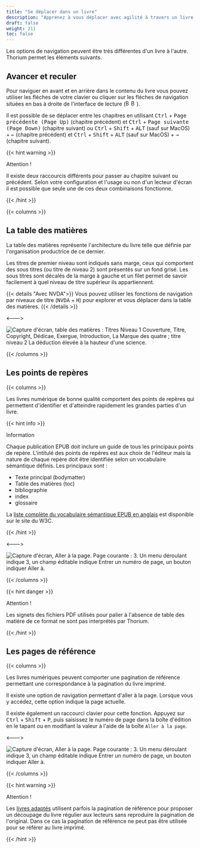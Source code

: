 ```yaml
---
title: "Se déplacer dans un livre"
description: "Apprenez à vous déplacer avec agilité à travers un livre. Avancez et reculez rapidement vers le chapitre, la page ou le contenu suivant ou précédent. Naviguez à travers la table des matières, les points de repère et les pages de référence."
draft: false
weight: 211
toc: false
---
```


Les options de navigation peuvent être très différentes d'un livre à l'autre. 
Thorium permet les éléments suivants.

## Avancer et reculer

Pour naviguer en avant et en arrière dans le contenu du livre vous pouvez 
utiliser les fléches de votre clavier ou cliquer sur les flèches de navigation 
situées en bas à droite de l'interface de lecture 
(<img class="icons" src="/thorium-reader-doc/images/icons/baseline-arrow_left_ios-24px.svg" alt="Bouton Contenu précédent" width="15px"><img class="icons" src="/thorium-reader-doc/images/icons/baseline-arrow_forward_ios-24px.svg" alt="Bouton Contenu suivant" width="15px">).

Il est possible de se déplacer entre les chapitres en utilisant 
<kbd>Ctrl</kbd> + <kbd>Page précédente (Page Up)</kbd> (chapitre précédent) et 
<kbd>Ctrl</kbd> + <kbd>Page suivante (Page Down)</kbd> (chapitre
suivant) ou <kbd>Ctrl</kbd> + <kbd>Shift</kbd> + <kbd>ALT</kbd> (sauf sur MacOS) + <kbd>&larr;</kbd> (chapitre précédent) 
et <kbd>Ctrl</kbd> + <kbd>Shift</kbd> + <kbd>ALT</kbd> (sauf sur MacOS) + <kbd>&rarr;</kbd> (chapitre suivant).

{{< hint warning >}}

Attention !

Il existe deux raccourcis différents pour passer au chapitre suivant ou précédent. 
Selon votre configuration et l'usage ou non d'un lecteur d'écran il est possible 
que seule une de ces deux combinaisons fonctionne.

{{< /hint >}}

{{< columns >}}

## La table des matières

La table des matières représente l'architecture du livre telle que définie par 
l'organisation productrice de ce dernier.

Les titres de premier niveau sont indiqués sans marge, ceux qui comportent des 
sous titres (ou titre de niveau 2) sont présentés sur un fond grisé. 
Les sous titres sont décalés de la marge à gauche et un filet permet de savoir 
facilement à quel niveau de titre supérieur ils appartiennent.

{{< details "Avec NVDA">}}
Vous pouvez utiliser les fonctions de navigation par niveaux de titre 
(<kbd>NVDA</kbd> + <kbd>H</kbd>) pour explorer et vous déplacer dans la table des matières.
{{< /details >}}

<--->

<img src="/thorium-reader-doc/images/local-fr/thorium-TDM-light.png" alt="Capture d'écran, table des matières : Titres Niveau 1 Couverture, Titre, Copyright, Dédicae, Exergue, Introduction, La Marque des quatre ; titre niveau 2 La déduction élevée à la hauteur d'une science."/>

{{< /columns >}}

## Les points de repères

{{< columns >}}

Les livres numérique de bonne qualité comportent des points de repères qui 
permettent d'identifier et d'atteindre rapidement les grandes parties d'un livre.

{{< hint info >}}

Information

Chaque publication EPUB doit inclure un guide de tous les principaux 
points de repère. L'intitulé des points de repères est aux choix de l'éditeur 
mais la nature de chaque repère doit être identifiée selon un 
vocabulaire sémantique définis. Les principaux sont :

* Texte principal (bodymatter)
* Table des matières (toc)
* bibliographie
* index
* glossaire

La [liste complète du vocabulaire sémantique EPUB en anglais](https://www.w3.org/TR/epub-ssv/) est disponible sur le site du W3C.

{{< /hint >}}

<--->

<img src="/thorium-reader-doc/images/local-fr/thorium-reperes.png" alt="Capture d'écran, Aller à la page. Page courante : 3. Un menu déroulant indique 3, un champ éditable indique Entrer un numéro de page, un bouton indiquer Aller à."/>

{{< /columns >}}

{{< hint danger >}}

Attention !

Les signets des fichiers PDF utilisés pour palier à l'absence de table des matière de ce format ne sont pas interprétés par Thorium.

{{< /hint >}}

## Les pages de référence

{{< columns >}}

Les livres numériques peuvent comporter une pagination de référence permettant 
une correspondance à la pagination du livre imprimé.

Il existe une option de navigation permettant d'aller à la page. Lorsque vous y 
accédez, cette option indique la page actuelle.

Il existe également un raccourci clavier pour cette fonction. Appuyez sur 
<kbd>Ctrl</kbd> + <kbd>Shift</kbd> + <kbd>P</kbd>, 
puis saisissez le numéro de page dans la boîte d'édition en le tapant ou 
en modifiant la valeur à l'aide de la boîte `Aller à la page`.

<--->

<img src="/thorium-reader-doc/images/local-fr/thorium-gotopage.png" alt="Capture d'écran, Aller à la page. Page courante : 3. Un menu déroulant indique 3, un champ éditable indique Entrer un numéro de page, un bouton indiquer Aller à."/>

{{< /columns >}}

{{< hint warning >}}

Attention !

Les <a href="/thorium-reader-doc/fr/400_ressources/420_glossary#AdaptedBooks">
livres adaptés</a> utilisent parfois la pagination de référence pour proposer un 
découpage du livre régulier aux lecteurs sans reproduire la pagination de 
l'original. Dans ce cas la pagination de référence ne peut pas être utilisée 
pour se référer au livre imprimé.

{{< /hint >}}
